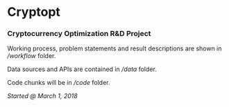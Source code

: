 # Cryptopt
### Cryptocurrency Optimization R&amp;D Project

Working process, problem statements and result descriptions are shown in */workflow* folder.

Data sources and APIs are contained in */data* folder.

Code chunks will be in */code* folder.

*Started @ March 1, 2018*
